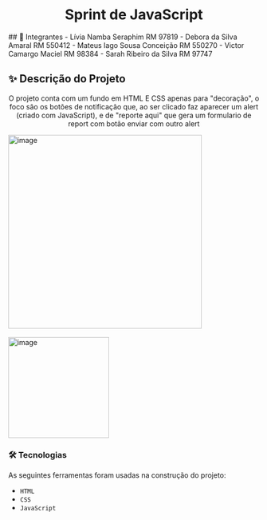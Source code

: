 <h1 align="center">Sprint de JavaScript </h1>
## 🤞 Integrantes
 - Lívia Namba Seraphim RM 97819
 - Debora da Silva Amaral RM 550412
 - Mateus Iago Sousa Conceição RM 550270
 - Victor Camargo Maciel RM 98384
 - Sarah Ribeiro da Silva RM 97747

## ✨ Descrição do Projeto
<p align="center">O projeto conta com um fundo em HTML E CSS apenas para "decoração", o foco são os botões de notificação que, ao ser clicado faz aparecer um alert (criado com JavaScript), e de "reporte aqui" que gera um formulario de report com botão enviar com outro alert</p>

<img width="388" alt="image" src="https://github.com/LivNS/SprintJS/assets/118857876/89588461-e481-4108-aa6b-5ca3faced566"> <br><br>
<img width="202" alt="image" src="https://github.com/LivNS/SprintJS/assets/118857876/76fc3d60-1e6d-40ef-8e05-ee5023f50d72">

### 🛠 Tecnologias

As seguintes ferramentas foram usadas na construção do projeto:
- `HTML`
- `CSS`
- `JavaScript`
